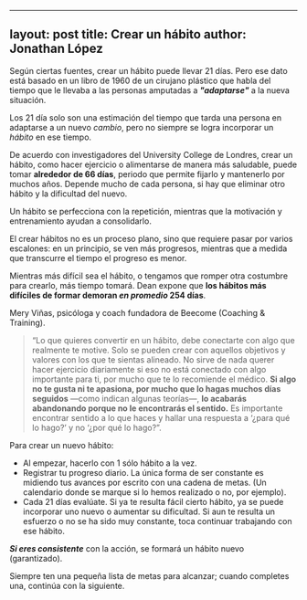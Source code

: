----
layout: post
title: Crear un hábito
author: Jonathan López
----

Según ciertas fuentes, crear un hábito puede llevar 21 días. Pero ese dato está basado en un libro de 1960 de un cirujano plástico que habla del tiempo que le llevaba a las personas amputadas a ***"adaptarse"*** a la nueva situación.

Los 21 día solo son una estimación del tiempo que tarda una persona en adaptarse a un nuevo *cambio*, pero no siempre se logra incorporar un *hábito* en ese tiempo.

De acuerdo con investigadores del University College de Londres, crear un hábito, como hacer ejercicio o alimentarse de manera más saludable, puede tomar **alrededor de 66 días**, periodo que permite fijarlo y mantenerlo por muchos años. Depende mucho de cada persona, si hay que eliminar otro hábito y la dificultad del nuevo.

Un hábito se perfecciona con la repetición, mientras que la motivación y entrenamiento ayudan a consolidarlo.

El crear hábitos no es un proceso plano, sino que requiere pasar por varios escalones: en un principio, se ven más progresos, mientras que a medida que transcurre el tiempo el progreso es menor.

Mientras más difícil sea el hábito, o tengamos que romper otra costumbre para crearlo, más tiempo tomará. Dean expone que **los hábitos más difíciles de formar demoran *en promedio* 254 días**.

Mery Viñas, psicóloga y coach fundadora de Beecome (Coaching & Training). 

> “Lo que quieres convertir en un hábito, debe conectarte con algo que realmente te motive. Solo se pueden crear con aquellos objetivos y valores con los que te sientas alineado. No sirve de nada querer hacer ejercicio diariamente si eso no está conectado con algo importante para ti, por mucho que te lo recomiende el médico. **Si algo no te gusta ni te apasiona, por mucho que lo hagas muchos días seguidos** —como indican algunas teorías—, **lo acabarás abandonando porque no le encontrarás el sentido.** Es importante encontrar sentido a lo que haces y hallar una respuesta a ‘¿para qué lo hago?’ y no ‘¿por qué lo hago?”.

Para crear un nuevo hábito:

- Al empezar, hacerlo con 1 sólo hábito a la vez.
- Registrar tu progreso diario. La única forma de ser constante es midiendo tus avances por escrito con una cadena de metas. (Un calendario donde se marque si lo hemos realizado o no, por ejemplo).
- Cada 21 días evalúate. Si ya te resulta fácil cierto hábito, ya se puede incorporar uno nuevo o aumentar su dificultad. Si aun te resulta un esfuerzo o no se ha sido muy constante, toca continuar trabajando con ese hábito.

***Si eres consistente*** con la acción, se formará un hábito nuevo (garantizado).

Siempre ten una pequeña lista de metas para alcanzar; cuando completes una, continúa con la siguiente.

